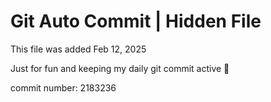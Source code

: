 # Git Auto Commit | Hidden File

This file was added Feb 12, 2025

Just for fun and keeping my daily git commit active 🤪

commit number: 2183236
